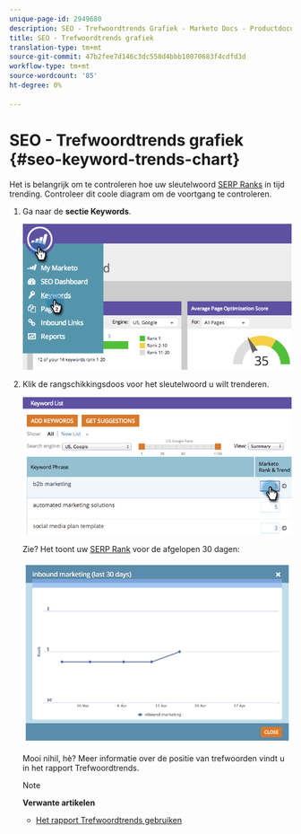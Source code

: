 ```yaml
---
unique-page-id: 2949680
description: SEO - Trefwoordtrends Grafiek - Marketo Docs - Productdocumentatie
title: SEO - Trefwoordtrends grafiek
translation-type: tm+mt
source-git-commit: 47b2fee7d146c3dc558d4bbb10070683f4cdfd3d
workflow-type: tm+mt
source-wordcount: '85'
ht-degree: 0%

---
```



# SEO - Trefwoordtrends grafiek {#seo-keyword-trends-chart}

Het is belangrijk om te controleren hoe uw sleutelwoord [SERP Ranks](../../../../product-docs/additional-apps/seo/understanding-seo/understanding-search-engine-optimization.md) in tijd trending. Controleer dit coole diagram om de voortgang te controleren.

1. Ga naar de **sectie Keywords**.

   ![](assets/image2014-9-18-12-3a5-3a7.png)

1. Klik de rangschikkingsdoos voor het sleutelwoord u wilt trenderen.

   ![](assets/image2014-9-18-12-3a5-3a11.png)

   Zie? Het toont uw [SERP Rank](../../../../product-docs/additional-apps/seo/understanding-seo/understanding-search-engine-optimization.md) voor de afgelopen 30 dagen:

   ![](assets/image2014-9-18-12-3a5-3a14.png)

   Mooi nihil, hè? Meer informatie over de positie van trefwoorden vindt u in het rapport Trefwoordtrends.

   >[!NOTE]
   >
   >**Verwante artikelen**
   >
   >    
   >    
   >    * [Het rapport Trefwoordtrends gebruiken](../../../../product-docs/additional-apps/seo/reports/seo-use-the-keyword-trends-report.md)


